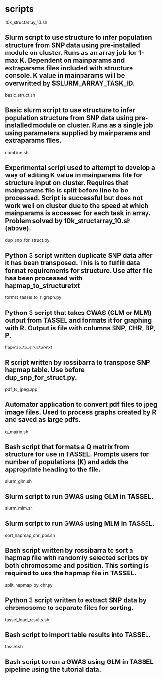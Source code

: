 scripts
=======
10k_structarray_10.sh

Slurm script to use structure to infer population structure from SNP data using pre-installed module on cluster.  Runs as an array job for 1- max K.  Dependent on mainparams and extraparams files included with structure console.  K value in mainparams will be overwritted by $SLURM_ARRAY_TASK_ID. 
-----

basic_struct.sh

Basic slurm script to use structure to infer population structure from SNP data using pre-installed module on cluster.  Runs as a single job using parameters supplied by mainparams and extraparams files.  
-----

combine.sh

Experimental script used to attempt to develop a way of editing K value in mainparams file for structure input on cluster.  Requires that mainparams file is split before line to be processed.  Script is successful but does not work well on cluster due to the speed at which mainparams is accessed for each task in array.  Problem solved by 10k_structarray_10.sh (above). 
-----

dup_snp_for_struct.py

Python 3 script written duplicate SNP data after it has been transposed.  This is to fulfill data format requirements for structure.  Use after file has been processed with hapmap_to_structuretxt
-----

format_tassel_to_r_graph.py

Python 3 script that takes GWAS (GLM or MLM) output from TASSEL and formats it for graphing with R.  Output is file with columns SNP, CHR, BP, P. 
-----

hapmap_to_structuretxt

R script written by rossibarra to transpose SNP hapmap table.  Use before dup_snp_for_struct.py.
-----

pdf_to_jpeg.app

Automator application to convert pdf files to jpeg image files.  Used to process graphs created by R and saved as large pdfs.  
-----

q_matrix.sh 

Bash script that formats a Q matrix from structure for use in TASSEL.  Prompts users for number of populations (K) and adds the appropriate heading to the file.  
-----

slurm_glm.sh

Slurm script to run GWAS using GLM in TASSEL.  
-----

slurm_mlm.sh

Slurm script to run GWAS using MLM in TASSEL. 
-----

sort_hapmap_chr_pos.sh

Bash script written by rossibarra to sort a hapmap file with randomly selected scripts by both chromosome and position.  This sorting is required to use the hapmap file in TASSEL.    
-----

split_hapmap_by_chr.py

Python 3 script written to extract SNP data by chromosome to separate files for sorting.  
-----

tassel_load_results.sh

Bash script to import table results into TASSEL. 
-----

tassel.sh

Bash script to run a GWAS using GLM in TASSEL pipeline using the tutorial data.  
-----